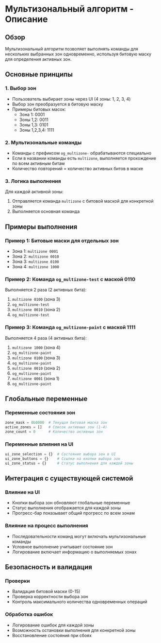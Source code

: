 # Мультизональный алгоритм - Описание

## Обзор
Мультизональный алгоритм позволяет выполнять команды для нескольких выбранных зон одновременно, используя битовую маску для определения активных зон.

## Основные принципы

### 1. Выбор зон
- Пользователь выбирает зоны через UI (4 зоны: 1, 2, 3, 4)
- Выбор зон преобразуется в битовую маску
- Примеры битовых масок:
  - Зона 1: 0001
  - Зоны 1,2: 0011
  - Зоны 1,3: 0101
  - Зоны 1,2,3,4: 1111

### 2. Мультизональные команды
- Команды с префиксом `og_multizone-` обрабатываются специально
- Если в названии команды есть `multizone`, выполняется прохождение по всем активным битам
- Количество повторений = количество активных битов в маске

### 3. Логика выполнения
Для каждой активной зоны:
1. Отправляется команда `multizone` с битовой маской для конкретной зоны
2. Выполняется основная команда

## Примеры выполнения

### Пример 1: Битовые маски для отдельных зон
- Зона 1: `multizone 0001`
- Зона 2: `multizone 0010`
- Зона 3: `multizone 0100`
- Зона 4: `multizone 1000`

### Пример 2: Команда `og_multizone-test` с маской 0110
Выполняется 2 раза (2 активных бита):
1. `multizone 0100` (зона 3)
2. `og_multizone-test`
3. `multizone 0010` (зона 2)
4. `og_multizone-test`

### Пример 3: Команда `og_multizone-paint` с маской 1111
Выполняется 4 раза (4 активных бита):
1. `multizone 1000` (зона 4)
2. `og_multizone-paint`
3. `multizone 0100` (зона 3)
4. `og_multizone-paint`
5. `multizone 0010` (зона 2)
6. `og_multizone-paint`
7. `multizone 0001` (зона 1)
8. `og_multizone-paint`

## Глобальные переменные

### Переменные состояния зон
```python
zone_mask = 0b0000  # Текущая битовая маска зон
active_zones = []   # Список активных зон (1-4)
zone_count = 0      # Количество активных зон
```

### Переменные влияния на UI
```python
ui_zone_selection = {}  # Состояние выбора зон в UI
ui_zone_buttons = {}    # Ссылки на кнопки выбора зон
ui_zone_status = {}     # Статус выполнения для каждой зоны
```

## Интеграция с существующей системой

### Влияние на UI
- Кнопки выбора зон обновляют глобальные переменные
- Статус выполнения отображается для каждой зоны
- Прогресс-бар показывает общий прогресс по всем зонам

### Влияние на процесс выполнения
- Последовательности команд могут включать мультизональные команды
- Условное выполнение учитывает состояние зон
- Логирование включает информацию о выполняемых зонах

## Безопасность и валидация

### Проверки
- Валидация битовой маски (0-15)
- Проверка корректности выбора зон
- Контроль максимального количества одновременных операций

### Обработка ошибок
- Логирование ошибок для каждой зоны
- Возможность остановки выполнения для конкретной зоны
- Восстановление состояния при сбоях
